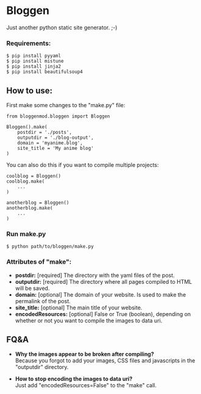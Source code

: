 # Bloggen

Just another python static site generator. ;-)

### Requirements:

    $ pip install pyyaml   
    $ pip install mistune   
    $ pip install jinja2   
    $ pip install beautifulsoup4   

## How to use:

First make some changes to the "make.py" file:

    from bloggenmod.bloggen import Bloggen

    Bloggen().make(
        postdir = './posts', 
        outputdir = './blog-output',
        domain = 'myanime.blog',
        site_title = 'My anime blog'
    )

You can also do this if you want to compile multiple projects:

    coolblog = Bloggen()
    coolblog.make(
        ...
    )

    anotherblog = Bloggen()
    anotherblog.make(
        ...
    )

### Run make.py

    $ python path/to/bloggen/make.py

### Attributes of "make":  

- **postdir:** [required] The directory with the yaml files of the post.
- **outputdir:** [required] The directory where all pages compiled to HTML will be saved.
- **domain:** [optional] The domain of your website. Is used to make the permalink of the post.
- **site_title:** [optional] The main title of your website.
- **encodedResources:** [optional] False or True (boolean), depending on whether or not you want to compile the images to data uri.

## FQ&A
- **Why the images appear to be broken after compiling?**   
Because you forgot to add your images, CSS files and javascripts in the "outputdir" directory.

- **How to stop encoding the images to data uri?**  
Just add "encodedResources=False" to the "make" call.



